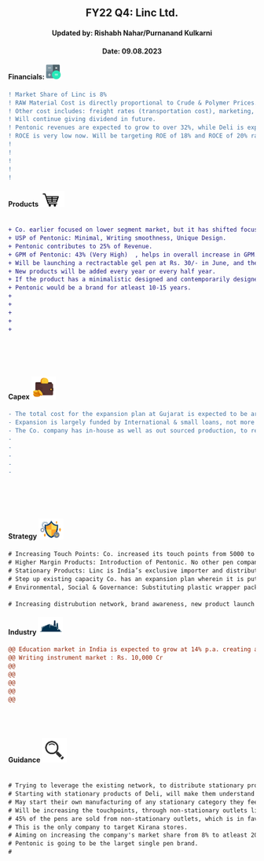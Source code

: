 <h2 align="center"> FY22 Q4: Linc Ltd.</h2>
<h4 align="center"> Updated by: Rishabh Nahar/Purnanand Kulkarni</h4>
<h4 align="center"> Date: 09.08.2023</h4>

[fin]: https://www.screener.in/company/LINC/
[products]: https://lincpen.com/products
[capex]: https://eresh-zealous.medium.com/
[strategy]: https://eresh-zealous.medium.com/
[ind]: https://www.verifiedmarketresearch.com/product/india-writing-instruments-market/
[investor_relations]: https://lincpen.com/investor-relations



#### Financials:   [<img align="centre" alt="Java" width="30px" src="https://github.com/qodeinvestments/Swan-Documentation/blob/main/Systems/100_Baggers/github_pages/logo_files/Financials%20Logo%201.png" />][fin]
```diff
! Market Share of Linc is 8%
! RAW Material Cost is directly proportional to Crude & Polymer Prices. Impacts a lot on Gross Profit Margin.  
! Other cost includes: freight rates (transportation cost), marketing, new customer acquisition.  
! Will continue giving dividend in future.
! Pentonic revenues are expected to grow to over 32%, while Deli is expected to contribute about 15%, till FY25.
! ROCE is very low now. Will be targeting ROE of 18% and ROCE of 20% range by FY25
! 
! 
! 
! 
! 


```





#### Products [<img align="centre" alt="Java" width="50px" src="https://github.com/qodeinvestments/Swan-Documentation/blob/main/Systems/100_Baggers/github_pages/logo_files/Products%20Logo%201.jpg" />][products]
```diff

+ Co. earlier focused on lower segment market, but it has shifted focus to Rs. 10 & above segment, starting with Pentonic in 2019.  
+ USP of Pentonic: Minimal, Writing smoothness, Unique Design.  
+ Pentonic contributes to 25% of Revenue.
+ GPM of Pentonic: 43% (Very High)  , helps in overall increase in GPM.
+ Will be launching a rectractable gel pen at Rs. 30/- in June, and then another gel pen at Rs. 20/-. 
+ New products will be added every year or every half year.
+ If the product has a minimalistic designed and contemporarily designed the life cycle is really long.
+ Pentonic would be a brand for atleast 10-15 years.
+ 
+ 
+ 
+ 
+ 






```
#### Capex [<img align="centre" alt="Java" width="50px" src="https://github.com/qodeinvestments/Swan-Documentation/blob/main/Systems/100_Baggers/github_pages/logo_files/Capex%20Logo%201.jpg" />][capex]
```diff
- The total cost for the expansion plan at Gujarat is expected to be around 50 Cr. First Phase will cost 35 Cr, will be operational by FY24.
- Expansion is largely funded by International & small loans, not more than 15 Cr.
- The Co. company has in-house as well as out sourced production, to reduce Capex on building plants and machineries.
-
-
-
-
-






```
#### Strategy [<img align="centre" alt="Java" width="50px" src="https://github.com/qodeinvestments/Swan-Documentation/blob/main/Systems/100_Baggers/github_pages/logo_files/Strategy%20Logo%203.jpg" />][strategy]
```diff
# Increasing Touch Points: Co. increased its touch points from 5000 to 1 Lakh outlets from FY20 to FY22.Expects to reach 5 Lakh touch points by FY25.  
# Higher Margin Products: Introduction of Pentonic. No other pen company has dared to envision a pen at Rs. 10 price point without metal clip, transfer film or individual packaging. Co. is focusing on growing Pentonic more and add more products in its portfolio.
# Stationary Products: Linc is India’s exclusive importer and distributor for **Deli**, which is Asia's largest stationary manufacturer. It is expected that Deli business should add about Rs. 100 crores to the company's turnover in 3 to 4 years’ time.  
# Step up existing capacity Co. has an expansion plan wherein it is putting up a new manufacturing facility in the existing location at Gujarat. This will double to in-house capacity (10Lakh to 20Lakh pens per day).  
# Environmental, Social & Governance: Substituting plastic wrapper packaging with paper bulk packaging. Working on recycling of used pens.  

# Increasing distrubution network, brand awareness, new product launch : to increase market share.


```
#### Industry   [<img align="centre" alt="Java" width="50px" src="https://github.com/qodeinvestments/Swan-Documentation/blob/main/Systems/100_Baggers/github_pages/logo_files/Industry%20Logo%201.jpg" />][ind]
```diff
@@ Education market in India is expected to grow at 14% p.a. creating a huge market for pens @@
@@ Writing instrument market : Rs. 10,000 Cr
@@
@@
@@
@@
@@ 





```
#### Guidance [<img align="centre" alt="Java" width="50px" src="https://github.com/qodeinvestments/Swan-Documentation/blob/main/Systems/100_Baggers/github_pages/logo_files/magnifying-glass.svg" />][investor_relations]
```diff

# Trying to leverage the existing network, to distribute stationary products other than pens.
# Starting with stationary products of Deli, will make them understand the stationary products.
# May start their own manufacturing of any stationary category they feel has great potential.
# Will be increasing the touchpoints, through non-stationary outlets like Kiranas. Stationary Outlets are estimated to be about 2 lakh, while Kirana stores are more than 1Cr.
# 45% of the pens are sold from non-stationary outlets, which is in favout of them as there is not any extra cost to access the non-stationary outlet for the existing distributors servicing stationary.
# This is the only company to target Kirana stores.
# Aiming on increasing the company's market share from 8% to atleast 20%. 
# Pentonic is going to be the larget single pen brand.
#













```







